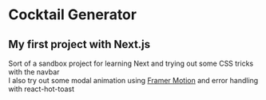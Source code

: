 # Cocktail Generator


## My first project with Next.js

Sort of a sandbox project for learning Next and trying out some CSS tricks with the navbar <br>
I also try out some modal animation using [Framer Motion](https://www.framer.com/motion/) and error handling with react-hot-toast
